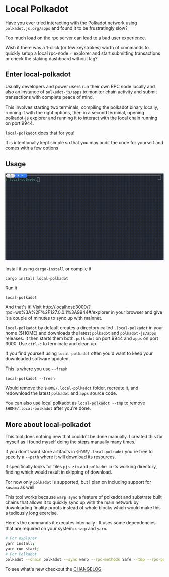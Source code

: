 # Local Polkadot

Have you ever tried interacting with the Polkadot network using `polkadot.js.org/apps` and found it to be frustratingly slow?

Too much load on the rpc server can lead to a bad user experience. 

Wish if there was a 1-click (or few keystrokes) worth of commands to quickly setup a local rpc-node + explorer and start submitting transactions or check the staking dashboard without lag? 

## Enter local-polkadot

Usually developers and power users run their own RPC node locally and also an instance of `polkadot-js/apps` to monitor chain activity and submit transactions with complete peace of mind.

This involves starting two terminals, compiling the polkadot binary locally, running it with the right options, then in a second terminal, opening polkadot-js explorer and running it to interact with the local chain running on port 9944.

`local-polkadot` does that for you! 

It is intentionally kept simple so that you may audit the code for yourself and comes with a few options

## Usage

![demo](.assets/demo.gif)

Install it using `cargo-install` or compile it 
```sh
cargo install local-polkadot
```

Run it
```
local-polkadot
```


And that's it! Visit http://localhost:3000/?rpc=ws%3A%2F%2F127.0.0.1%3A9944#/explorer in your browser and give it a couple of minutes to sync up with mainnet.

`local-polkadot` by default creates a directory called `.local-polkadot` in your home ($HOME) and downloads the latest `polkadot` and `polkadot-js/apps` releases. It then starts them both: `polkadot` on port 9944 and `apps` on port 3000. Use `ctrl-c` to terminate and clean up.

If you find yourself using `local-polkadot` often you'd want to keep your downloaded software updated.

This is where you use `--fresh`

```
local-polkadot --fresh
```
Would remove the `$HOME/.local-polkadot` folder, recreate it, and redownload the latest `polkadot` and `apps` source code. 

You can also use local polkadot as `local-polkadot --tmp` to remove `$HOME/.local-polkadot` after you're done.

## More about local-polkadot

This tool does nothing new that couldn't be done manually. I created this for myself as I found myself doing the steps manually many times.

If you don't want store artifacts in `$HOME/.local-polkadot` you're free to specify a `--path` where it will download its resources.

It specifically looks for files `pjs.zip` and `polkadot` in its working directory, finding which would result in skipping of download.


For now only `polkadot` is supported, but I plan on including support for `kusama` as well. 

This tool works because `warp sync` a feature of polkadot and substrate built chains that allows it to quickly sync up with the main network by downloading finality proofs instead of whole blocks which would make this a tediously long exercise.

Here's the commands it executes internally : 
It uses some dependencies that are required on your system: `unzip` and `yarn`.

```sh
# For explorer
yarn install;
yarn run start;
# For Polkadot
polkadot --chain polkadot --sync warp --rpc-methods Safe --tmp --rpc-port 9944 --rpc-cors all ... # and a few more
```

To see what's new checkout the [CHANGELOG](CHANGELOG.md)

